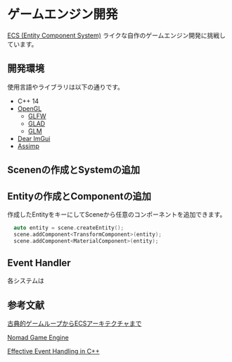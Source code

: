 # ゲームエンジン開発
[ECS (Entity Component System)](https://en.wikipedia.org/wiki/Entity_component_system) ライクな自作のゲームエンジン開発に挑戦しています。

## 開発環境
使用言語やライブラリは以下の通りです。
- C++ 14
- [OpenGL](https://www.opengl.org//)
  - [GLFW](https://www.glfw.org)
  - [GLAD](https://github.com/Dav1dde/glad)
  - [GLM](https://github.com/g-truc/glm)
- [Dear ImGui](https://github.com/ocornut/imgui)
- [Assimp](https://github.com/assimp/assimp)

## Scenenの作成とSystemの追加

## Entityの作成とComponentの追加
作成したEntityをキーにしてSceneから任意のコンポーネントを追加できます。
```C++
  auto entity = scene.createEntity();
  scene.addComponent<TransformComponent>(entity);
  scene.addComponent<MaterialComponent>(entity);
```

## Event Handler
各システムは


## 参考文献
[古典的ゲームループからECSアーキテクチャまで](https://zenn.dev/rita0222/articles/c22a8367e31b4d5f4eeb)

[Nomad Game Engine](https://savas.ca/nomad)

[Effective Event Handling in C++](https://www.gamedev.net/articles/programming/general-and-gameplay-programming/effective-event-handling-in-c-r2459/)
